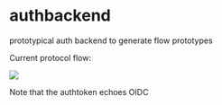 # authbackend
prototypical auth backend to generate flow prototypes

Current protocol flow:

![](https://www.websequencediagrams.com/cgi-bin/cdraw?lz=dGl0bGUgVG9rZW4gQXV0aGVudGljYXRpb24gU2VxdWVuY2UKCkJyb3dzZXItPkxBOiBHZXQgRm9ybQAIDmNvbmZpcm0obWFpbCwgb3JpZ2luKQpMQS0-SWRQOiBzZW5kIG1haWwAHAUAagUpCklkUABNBm1haWxDADYLAIEKBSwAKwUpIApub3RlIHJpZ2h0IG9mIExBOiBCeSBub3RpZnlpbmcgdGhlAGkHIFJQIGRpcmVjdGx5IHdlIHByZXZlbnRcbnRoZSBhdXRoIHQAgWMFZmFsbAA1BW8gYSBtYWxpY2lvdXMgY2xpACcHYXQgc3Bvb2ZlZABSDGJlZm9yZQCBTwVSUACBaQllZChzaWduZWQoYXV0aACBMwcAgXkHKQCBLQ9SUDogVGhlIFJQIGhhcyBvbmx5IHRvAII0CFxuc2lnbmF0dXJlIGlzIGZyb20gdHJ1c3R3b3J0aHlcbiBMQSBkYWVtb24KUlAtPgCDDwc6IGxvZ2luIQo&s=napkin)

Note that the authtoken echoes OIDC